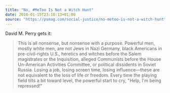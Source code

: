 ```yaml
---
title: "No, #MeToo Is Not a Witch Hunt"
date: 2018-01-15T23:10:13+01:00
source: "https://psmag.com/social-justice/no-metoo-is-not-a-witch-hunt"
---
```


David M. Perry gets it:

> This is all nonsense, but nonsense with a purpose. Powerful men, mostly white men, are not Jews in Nazi Germany, black Americans in pre-civil-rights U.S., heretics and witches before the Salem magistrates or the Inquisition, alleged Communists before the House Un-American Activities Committee, or political dissidents in Soviet Russia. Losing a job, losing screen time, losing influence—these are not equivalent to the loss of life or freedom. Every time the playing field tilts a bit toward level, the powerful start to cry, "Help, I'm being repressed!"
